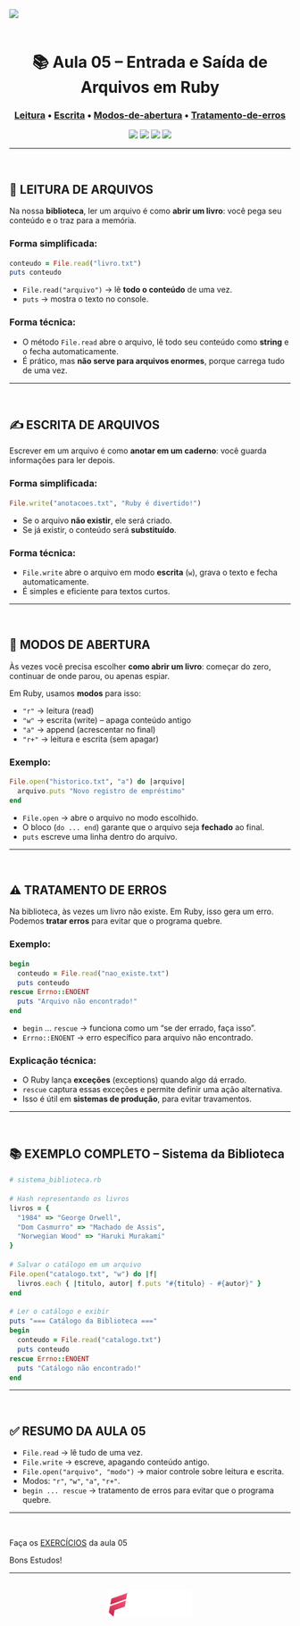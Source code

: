 
<div>
    <img src="../../../assets/banner/banner-biblioteca.jpg">
</div>

<br>

<div align="center">

# 📚 Aula 05 – Entrada e Saída de Arquivos em Ruby   

### [Leitura](#-leitura-de-arquivos) • [Escrita](#%EF%B8%8F-escrita-de-arquivos) • [Modos-de-abertura](#-modos-de-abertura) • [Tratamento-de-erros](#-tratamento-de-erros)  

<img src="https://img.shields.io/badge/Ruby-CC342D?style=for-the-badge&logo=ruby&logoColor=white" />
<img src="https://img.shields.io/badge/Arquivos-%23FFB347?style=for-the-badge" />
<img src="https://img.shields.io/badge/Input%2FOutput-%23FFD700?style=for-the-badge" />
<img src="https://img.shields.io/badge/Erro%20Handling-%2390EE90?style=for-the-badge" />

</div>

---

<br>

## 📖 LEITURA DE ARQUIVOS

Na nossa **biblioteca**, ler um arquivo é como **abrir um livro**: você pega seu conteúdo e o traz para a memória.

### Forma simplificada:
```ruby
conteudo = File.read("livro.txt")
puts conteudo
```
- `File.read("arquivo")` → lê **todo o conteúdo** de uma vez.  
- `puts` → mostra o texto no console.  

### Forma técnica:
- O método `File.read` abre o arquivo, lê todo seu conteúdo como **string** e o fecha automaticamente.  
- É prático, mas **não serve para arquivos enormes**, porque carrega tudo de uma vez.  

---

<br>

## ✍️ ESCRITA DE ARQUIVOS

Escrever em um arquivo é como **anotar em um caderno**: você guarda informações para ler depois.

### Forma simplificada:
```ruby
File.write("anotacoes.txt", "Ruby é divertido!")
```

- Se o arquivo **não existir**, ele será criado.  
- Se já existir, o conteúdo será **substituído**.  

### Forma técnica:
- `File.write` abre o arquivo em modo **escrita** (`w`), grava o texto e fecha automaticamente.  
- É simples e eficiente para textos curtos.  

---

<br>


## 🔑 MODOS DE ABERTURA

Às vezes você precisa escolher **como abrir um livro**: começar do zero, continuar de onde parou, ou apenas espiar.

Em Ruby, usamos **modos** para isso:

- `"r"` → leitura (read)  
- `"w"` → escrita (write) – apaga conteúdo antigo  
- `"a"` → append (acrescentar no final)  
- `"r+"` → leitura e escrita (sem apagar)  

### Exemplo:
```ruby
File.open("historico.txt", "a") do |arquivo|
  arquivo.puts "Novo registro de empréstimo"
end
```

- `File.open` → abre o arquivo no modo escolhido.  
- O bloco (`do ... end`) garante que o arquivo seja **fechado** ao final.  
- `puts` escreve uma linha dentro do arquivo.  

---

<br>

## ⚠️ TRATAMENTO DE ERROS

Na biblioteca, às vezes um livro não existe. Em Ruby, isso gera um erro.  
Podemos **tratar erros** para evitar que o programa quebre.

### Exemplo:
```ruby
begin
  conteudo = File.read("nao_existe.txt")
  puts conteudo
rescue Errno::ENOENT
  puts "Arquivo não encontrado!"
end
```

- `begin` … `rescue` → funciona como um “se der errado, faça isso”.  
- `Errno::ENOENT` → erro específico para arquivo não encontrado.  

### Explicação técnica:
- O Ruby lança **exceções** (exceptions) quando algo dá errado.  
- `rescue` captura essas exceções e permite definir uma ação alternativa.  
- Isso é útil em **sistemas de produção**, para evitar travamentos.  

---

<br>

## 📚 EXEMPLO COMPLETO – Sistema da Biblioteca

```ruby
# sistema_biblioteca.rb

# Hash representando os livros
livros = {
  "1984" => "George Orwell",
  "Dom Casmurro" => "Machado de Assis",
  "Norwegian Wood" => "Haruki Murakami"
}

# Salvar o catálogo em um arquivo
File.open("catalogo.txt", "w") do |f|
  livros.each { |titulo, autor| f.puts "#{titulo} - #{autor}" }
end

# Ler o catálogo e exibir
puts "=== Catálogo da Biblioteca ==="
begin
  conteudo = File.read("catalogo.txt")
  puts conteudo
rescue Errno::ENOENT
  puts "Catálogo não encontrado!"
end
```

---

<br>

## ✅ RESUMO DA AULA 05
- `File.read` → lê tudo de uma vez.  
- `File.write` → escreve, apagando conteúdo antigo.  
- `File.open("arquivo", "modo")` → maior controle sobre leitura e escrita.  
- Modos: `"r"`, `"w"`, `"a"`, `"r+"`.  
- `begin ... rescue` → tratamento de erros para evitar que o programa quebre.  

---

<br>

Faça os [EXERCÍCIOS](../exercicios/exercicios.md) da aula 05

Bons Estudos!

---

<br>

<div align="center">
    <img src="../../../assets/logo/logo-fedatto.png" width="150px">
</div>

